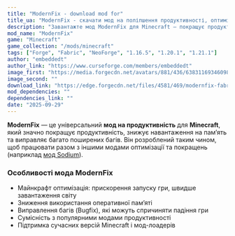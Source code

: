 ```yaml
---
title: "ModernFix - download mod for"
title_ua: "ModernFix - скачати мод на поліпшення продуктивності, оптимізація пам’яті і багфікси"
description: "Завантажте мод ModernFix для Minecraft — покращує продуктивність, зменшує використання пам’яті та виправляє численні помилки. Сумісний з іншими модами оптимізації."
mod_name: "ModernFix"
game: "Minecraft"
game_collection: "/mods/minecraft"
tags: ["Forge", "Fabric", "NeoForge", "1.16.5", "1.20.1", "1.21.1"]
author: "embeddedt"
author_link: "https://www.curseforge.com/members/embeddedt"
image_first: "https://media.forgecdn.net/avatars/881/436/638311693460984164.png"
image_second: ""
download_link: "https://edge.forgecdn.net/files/4581/469/modernfix-fabric-5.0.0%2bmc1.16.5.jar"
mod_dependencies: ""
dependencies_link: ""
date: "2025-09-29"
---
```


**ModernFix** — це універсальний **мод на продуктивність** для **Minecraft**, який значно покращує продуктивність, знижує навантаження на пам’ять та виправляє багато поширених багів. Він розроблений таким чином, щоб працювати разом з іншими модами оптимізації та покращень (наприклад [мод Sodium](/mods/minecraft/sodium)).  

### Особливості модa ModernFix

- Майнкрафт оптимізація: прискорення запуску гри, швидше завантаження світу  
- Зниження використання оперативної пам’яті  
- Виправлення багів (Bugfix), які можуть спричиняти падіння гри  
- Сумісність з популярними модами продуктивності  
- Підтримка сучасних версій Minecraft і мод-лоадерів

